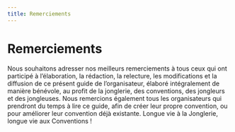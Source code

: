 ```yaml
---
title: Remerciements
---
```


# Remerciements

Nous souhaitons adresser nos meilleurs remerciements à tous ceux qui ont participé à l’élaboration, la rédaction, la relecture, les modifications et la diffusion de ce présent guide de l’organisateur, élaboré intégralement de manière bénévole, au profit de la jonglerie, des conventions, des jongleurs et des jongleuses.
Nous remercions également tous les organisateurs qui prendront du temps à lire ce guide, afin de créer leur propre convention, ou pour améliorer leur convention déjà existante.
Longue vie à la Jonglerie, longue vie aux Conventions !
